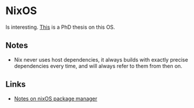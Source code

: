 # NixOS
Is interesting. [This](https://nixos.org/~eelco/pubs/phd-thesis.pdf) is a PhD thesis on this OS.

## Notes
- Nix never uses host dependencies, it always builds with exactly precise dependencies every time, and will always refer to them from then on.

## Links
- [Notes on nixOS package manager](https://yoshuawuyts.gitbooks.io/knowledge/content/bin/nix.html)